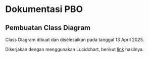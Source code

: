 # Dokumentasi PBO

## Pembuatan Class Diagram

Class Diagram dibuat dan diselesaikan pada tanggal 13 April 2025.

Dikerjakan dengan menggunakan Lucidchart, berikut <a href="https://lucid.app/lucidchart/fe1c40fd-2cca-44a6-a529-89c9b5cdf79b/edit?viewport_loc=-417%2C-1704%2C4051%2C2060%2C0_0&invitationId=inv_8b67e2cc-3c1c-467d-8595-391c4d7f47f0
">link</a> hasilnya.
